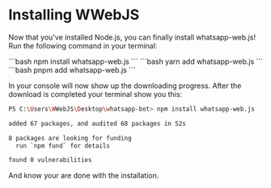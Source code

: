 # Installing WWebJS

Now that you've installed Node.js, you can finally install whatsapp-web.js! Run the following command in your terminal:

<code-group>
<code-block title="npm" active>
```bash
npm install whatsapp-web.js
```
</code-block>

<code-block title="yarn">
```bash
yarn add whatsapp-web.js
```
</code-block>

<code-block title="pnpm">
```bash
pnpm add whatsapp-web.js
```
</code-block>
</code-group>

In your console will now show up the downloading progress. After the download is completed your terminal show you this:
```bash
PS C:\Users\WWebJS\Desktop\whatsapp-bot> npm install whatsapp-web.js

added 67 packages, and audited 68 packages in 52s

8 packages are looking for funding
  run `npm fund` for details

found 0 vulnerabilities
```

And know your are done with the installation.
